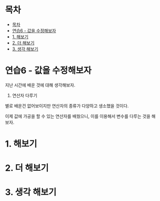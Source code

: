 # 목차

- [목차](#목차)
- [연습6 - 값을 수정해보자](#연습6---값을-수정해보자)
- [1. 해보기](#1-해보기)
- [2. 더 해보기](#2-더-해보기)
- [3. 생각 해보기](#3-생각-해보기)

# 연습6 - 값을 수정해보자

지난 시간에 배운 것에 대해 생각해보자.

1. 연산자 다루기

별로 배운건 없어보이지만 연산자의 종류가 다양하고 생소했을 것이다.  

이제 값에 가공을 할 수 있는 연산자를 배웠으니, 이를 이용해서 변수를 다루는 것을 해보자.  

# 1. 해보기



# 2. 더 해보기
# 3. 생각 해보기

